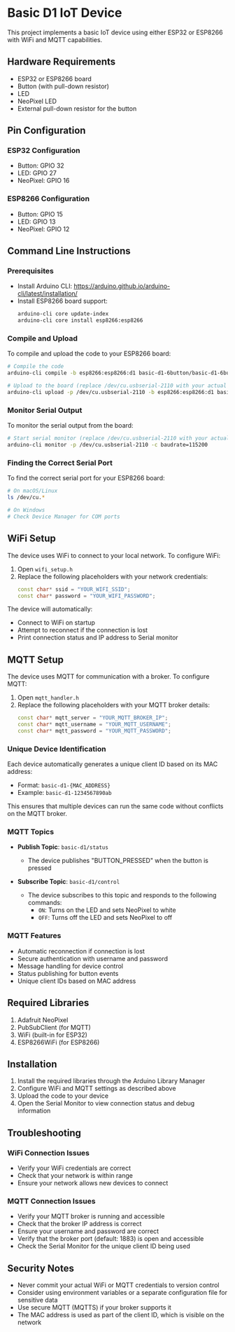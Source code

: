 # Basic D1 IoT Device

This project implements a basic IoT device using either ESP32 or ESP8266 with WiFi and MQTT capabilities.

## Hardware Requirements

- ESP32 or ESP8266 board
- Button (with pull-down resistor)
- LED
- NeoPixel LED
- External pull-down resistor for the button

## Pin Configuration

### ESP32 Configuration
- Button: GPIO 32
- LED: GPIO 27
- NeoPixel: GPIO 16

### ESP8266 Configuration
- Button: GPIO 15
- LED: GPIO 13
- NeoPixel: GPIO 12

## Command Line Instructions

### Prerequisites
- Install Arduino CLI: https://arduino.github.io/arduino-cli/latest/installation/
- Install ESP8266 board support:
  ```bash
  arduino-cli core update-index
  arduino-cli core install esp8266:esp8266
  ```

### Compile and Upload
To compile and upload the code to your ESP8266 board:

```bash
# Compile the code
arduino-cli compile -b esp8266:esp8266:d1 basic-d1-6button/basic-d1-6button.ino

# Upload to the board (replace /dev/cu.usbserial-2110 with your actual port)
arduino-cli upload -p /dev/cu.usbserial-2110 -b esp8266:esp8266:d1 basic-d1-6button/basic-d1-6button.ino
```

### Monitor Serial Output
To monitor the serial output from the board:

```bash
# Start serial monitor (replace /dev/cu.usbserial-2110 with your actual port)
arduino-cli monitor -p /dev/cu.usbserial-2110 -c baudrate=115200
```

### Finding the Correct Serial Port
To find the correct serial port for your ESP8266 board:

```bash
# On macOS/Linux
ls /dev/cu.*

# On Windows
# Check Device Manager for COM ports
```

## WiFi Setup

The device uses WiFi to connect to your local network. To configure WiFi:

1. Open `wifi_setup.h`
2. Replace the following placeholders with your network credentials:
   ```cpp
   const char* ssid = "YOUR_WIFI_SSID";
   const char* password = "YOUR_WIFI_PASSWORD";
   ```

The device will automatically:
- Connect to WiFi on startup
- Attempt to reconnect if the connection is lost
- Print connection status and IP address to Serial monitor

## MQTT Setup

The device uses MQTT for communication with a broker. To configure MQTT:

1. Open `mqtt_handler.h`
2. Replace the following placeholders with your MQTT broker details:
   ```cpp
   const char* mqtt_server = "YOUR_MQTT_BROKER_IP";
   const char* mqtt_username = "YOUR_MQTT_USERNAME";
   const char* mqtt_password = "YOUR_MQTT_PASSWORD";
   ```

### Unique Device Identification

Each device automatically generates a unique client ID based on its MAC address:
- Format: `basic-d1-{MAC_ADDRESS}`
- Example: `basic-d1-1234567890ab`

This ensures that multiple devices can run the same code without conflicts on the MQTT broker.

### MQTT Topics

- **Publish Topic**: `basic-d1/status`
  - The device publishes "BUTTON_PRESSED" when the button is pressed

- **Subscribe Topic**: `basic-d1/control`
  - The device subscribes to this topic and responds to the following commands:
    - `ON`: Turns on the LED and sets NeoPixel to white
    - `OFF`: Turns off the LED and sets NeoPixel to off

### MQTT Features

- Automatic reconnection if connection is lost
- Secure authentication with username and password
- Message handling for device control
- Status publishing for button events
- Unique client IDs based on MAC address

## Required Libraries

1. Adafruit NeoPixel
2. PubSubClient (for MQTT)
3. WiFi (built-in for ESP32)
4. ESP8266WiFi (for ESP8266)

## Installation

1. Install the required libraries through the Arduino Library Manager
2. Configure WiFi and MQTT settings as described above
3. Upload the code to your device
4. Open the Serial Monitor to view connection status and debug information

## Troubleshooting

### WiFi Connection Issues
- Verify your WiFi credentials are correct
- Check that your network is within range
- Ensure your network allows new devices to connect

### MQTT Connection Issues
- Verify your MQTT broker is running and accessible
- Check that the broker IP address is correct
- Ensure your username and password are correct
- Verify that the broker port (default: 1883) is open and accessible
- Check the Serial Monitor for the unique client ID being used

## Security Notes

- Never commit your actual WiFi or MQTT credentials to version control
- Consider using environment variables or a separate configuration file for sensitive data
- Use secure MQTT (MQTTS) if your broker supports it
- The MAC address is used as part of the client ID, which is visible on the network 